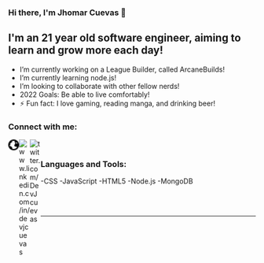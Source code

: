 ### Hi there, I'm Jhomar Cuevas 👋

## I'm an 21 year old software engineer, aiming to learn and grow more each day!
- I’m currently working on a League Builder, called ArcaneBuilds!
- I’m currently learning node.js!
- I’m looking to collaborate with other fellow nerds!
- 2022 Goals: Be able to live comfortably!
- ⚡ Fun fact: I love gaming, reading manga, and drinking beer!

### Connect with me:

<img align="left" alt="github.com/Cjuevas03" width="22px" src="https://raw.githubusercontent.com/iconic/open-iconic/master/svg/globe.svg" />
<img align="left" alt="www.linkedin.com/in/devjcuevas" width="22px" src="https://cdn.jsdelivr.net/npm/simple-icons@v3/icons/linkedin.svg" />
<img align="left" alt="twitter.com/DevJcuevas" width="22px" src="https://cdn.jsdelivr.net/npm/simple-icons@v3/icons/twitter.svg" />

<br />

### Languages and Tools:
-CSS
-JavaScript
-HTML5
-Node.js
-MongoDB

<br />
<br />

---

[website]: github.com/Cjuevas03
[twitter]: twitter.com/DevJcuevas
[facebook]: https://www.facebook.com/audhi.aprilliant/
[linkedin]: www.linkedin.com/in/devjcuevas
